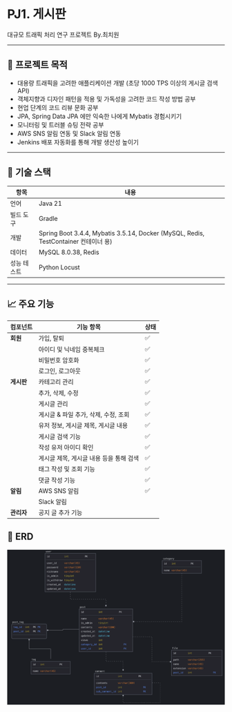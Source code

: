 # PJ1. 게시판

대규모 트래픽 처리 연구 프로젝트 By.최치원

---

## 📌 프로젝트 목적

- 대용량 트래픽을 고려한 애플리케이션 개발 (초당 1000 TPS 이상의 게시글 검색 API)
- 객체지향과 디자인 패턴을 적용 및 가독성을 고려한 코드 작성 방법 공부
- 현업 단계의 코드 리뷰 문화 공부
- JPA, Spring Data JPA 에만 익숙한 나에게 Mybatis 경험시키기
- 모니터링 및 트러블 슈팅 전략 공부
- AWS SNS 알림 연동 및 Slack 알림 연동
- Jenkins 배포 자동화를 통해 개발 생산성 높이기

---

## 🧰 기술 스택

| 항목     | 내용                                                                             |
|--------|--------------------------------------------------------------------------------|
| 언어     | Java 21                                                                        |
| 빌드 도구  | Gradle                                                                         |
| 개발     | Spring Boot 3.4.4, Mybatis 3.5.14, Docker (MySQL, Redis, TestContainer 컨테이너 용) |
| 데이터    | MySQL 8.0.38, Redis                                                            |
| 성능 테스트 | Python Locust                                                                  |

---

## 📈 주요 기능

| 컴포넌트    | 기능 항목                   | 상태 |
|---------|-------------------------|----|
| **회원**  | 가입, 탈퇴                  | ✅  |
|         | 아이디 및 닉네임 중복체크          | ✅  |
|         | 비밀번호 암호화                | ✅  |
|         | 로그인, 로그아웃               | ✅  |
| **게시판** | 카테고리 관리                 | ✅  |
|         | 추가, 삭제, 수정              | ✅  |
|         | 게시글 관리                  | ✅  |
|         | 게시글 & 파일 추가, 삭제, 수정, 조회 | ✅  |
|         | 유저 정보, 게시글 제목, 게시글 내용   | ✅  |
|         | 게시글 검색 기능               | ✅  |
|         | 작성 유저 아이디 확인            | ✅  |
|         | 게시글 제목, 게시글 내용 등을 통해 검색 | ✅  |
|         | 태그 작성 및 조회 기능           | ✅  |
|         | 댓글 작성 기능                | ✅  |
| **알림**  | AWS SNS 알림              | ✅  |
|         | Slack 알림                |    |
| **관리자** | 공지 글 추가 기능              |    |

## 🗼 ERD

![ERD Preview](docs/erd.png)
